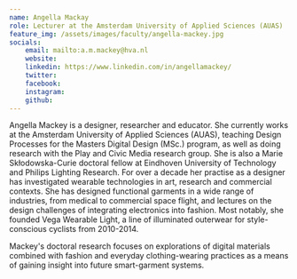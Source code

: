 ```yaml
---
name: Angella Mackay
role: Lecturer at the Amsterdam University of Applied Sciences (AUAS)
feature_img: /assets/images/faculty/angella-mackey.jpg
socials:
    email: mailto:a.m.mackey@hva.nl
    website:
    linkedin: https://www.linkedin.com/in/angellamackey/
    twitter:
    facebook:
    instagram:
    github:
---
```


Angella Mackey is a designer, researcher and educator. She currently works at the Amsterdam University of Applied Sciences (AUAS), teaching Design Processes for the Masters Digital Design (MSc.) program, as well as doing research with the Play and Civic Media research group. She is also a Marie Skłodowska-Curie doctoral fellow at Eindhoven University of Technology and Philips Lighting Research. For over a decade her practise as a designer has investigated wearable technologies in art, research and commercial contexts. She has designed functional garments in a wide range of industries, from medical to commercial space flight, and lectures on the design challenges of integrating electronics into fashion. Most notably, she founded Vega Wearable Light, a line of illuminated outerwear for style-conscious cyclists from 2010-2014.

Mackey's doctoral research focuses on explorations of digital materials combined with fashion and everyday clothing-wearing practices as a means of gaining insight into future smart-garment systems.